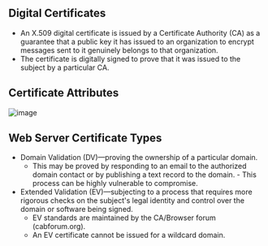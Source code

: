 ## Digital Certificates

 - An X.509 digital certificate is issued by a Certificate Authority (CA) as a guarantee that a public key it has issued to an organization to encrypt messages sent to it genuinely belongs to that organization.
 - The certificate is digitally signed to prove that it was issued to the subject by a particular CA. 

## Certificate Attributes

![image](https://user-images.githubusercontent.com/63236771/125894535-5b278059-c4cf-4b6c-a55a-f956e2291b50.png)

## Web Server Certificate Types

 - Domain Validation (DV)—proving the ownership of a particular domain. 
   - This may be proved by responding to an email to the authorized domain contact or by publishing a text record to the domain.      - This process can be highly vulnerable to compromise. 
 - Extended Validation (EV)—subjecting to a process that requires more rigorous checks on the subject's legal identity and control over the domain or software being signed. 
   - EV standards are maintained by the CA/Browser forum (cabforum.org). 
   - An EV certificate cannot be issued for a wildcard domain.
